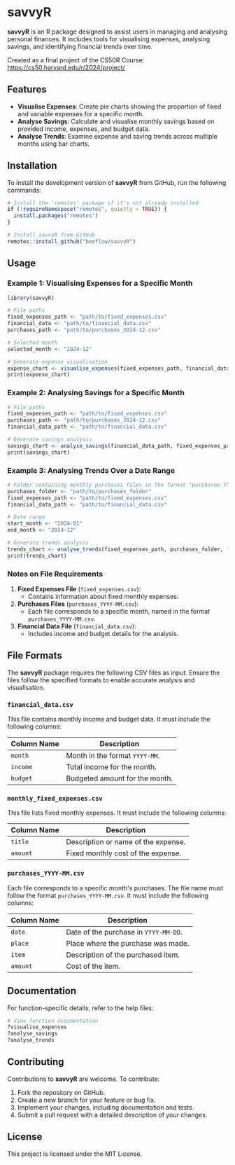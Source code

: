 # savvyR

**savvyR** is an R package designed to assist users in managing and analysing personal finances. It includes tools for visualising expenses, analysing savings, and identifying financial trends over time.

Created as a final project of the CS50R Course: <https://cs50.harvard.edu/r/2024/project/>

## Features

-   **Visualise Expenses**: Create pie charts showing the proportion of fixed and variable expenses for a specific month.
-   **Analyse Savings**: Calculate and visualise monthly savings based on provided income, expenses, and budget data.
-   **Analyse Trends**: Examine expense and saving trends across multiple months using bar charts.

## Installation

To install the development version of **savvyR** from GitHub, run the following commands:

``` r
# Install the 'remotes' package if it's not already installed
if (!requireNamespace("remotes", quietly = TRUE)) {
  install.packages("remotes")
}

# Install savvyR from GitHub
remotes::install_github("beeflow/savvyR")
```

## Usage

### Example 1: Visualising Expenses for a Specific Month

``` r
library(savvyR)

# File paths
fixed_expenses_path <- "path/to/fixed_expenses.csv"
financial_data <- "path/to/financial_data.csv"
purchases_path <- "path/to/purchases_2024-12.csv"

# Selected month
selected_month <- "2024-12"

# Generate expense visualisation
expense_chart <- visualise_expenses(fixed_expenses_path, financial_data, purchases_path, selected_month)
print(expense_chart)
```

### Example 2: Analysing Savings for a Specific Month

``` r
# File paths
fixed_expenses_path <- "path/to/fixed_expenses.csv"
purchases_path <- "path/to/purchases_2024-12.csv"
financial_data_path <- "path/to/financial_data.csv"

# Generate savings analysis
savings_chart <- analyse_savings(financial_data_path, fixed_expenses_path, purchases_path, selected_month)
print(savings_chart)
```

### Example 3: Analysing Trends Over a Date Range

``` r
# Folder containing monthly purchases files in the format "purchases_YYYY-MM.csv"
purchases_folder <- "path/to/purchases_folder"
fixed_expenses_path <- "path/to/fixed_expenses.csv"
financial_data_path <- "path/to/financial_data.csv"

# Date range
start_month <- "2024-01"
end_month <- "2024-12"

# Generate trends analysis
trends_chart <- analyse_trends(fixed_expenses_path, purchases_folder, financial_data_path, start_month, end_month)
print(trends_chart)
```

### Notes on File Requirements

1.  **Fixed Expenses File** (`fixed_expenses.csv`):
    -   Contains information about fixed monthly expenses.
2.  **Purchases Files** (`purchases_YYYY-MM.csv`):
    -   Each file corresponds to a specific month, named in the format `purchases_YYYY-MM.csv`.
3.  **Financial Data File** (`financial_data.csv`):
    -   Includes income and budget details for the analysis.

## File Formats

The **savvyR** package requires the following CSV files as input. Ensure the files follow the specified formats to enable accurate analysis and visualisation.

### `financial_data.csv`

This file contains monthly income and budget data. It must include the following columns:

| Column Name | Description                    |
|-------------|--------------------------------|
| `month`     | Month in the format `YYYY-MM`. |
| `income`    | Total income for the month.    |
| `budget`    | Budgeted amount for the month. |

### `monthly_fixed_expenses.csv`

This file lists fixed monthly expenses. It must include the following columns:

| Column Name | Description                         |
|-------------|-------------------------------------|
| `title`     | Description or name of the expense. |
| `amount`    | Fixed monthly cost of the expense.  |

### `purchases_YYYY-MM.csv`

Each file corresponds to a specific month's purchases. The file name must follow the format `purchases_YYYY-MM.csv`. It must include the following columns:

| Column Name | Description                           |
|-------------|---------------------------------------|
| `date`      | Date of the purchase in `YYYY-MM-DD`. |
| `place`     | Place where the purchase was made.    |
| `item`      | Description of the purchased item.    |
| `amount`    | Cost of the item.                     |

## Documentation

For function-specific details, refer to the help files:

``` r
# View function documentation
?visualise_expenses
?analyse_savings
?analyse_trends
```

## Contributing

Contributions to **savvyR** are welcome. To contribute:

1.  Fork the repository on GitHub.
2.  Create a new branch for your feature or bug fix.
3.  Implement your changes, including documentation and tests.
4.  Submit a pull request with a detailed description of your changes.

## License

This project is licensed under the MIT License.
